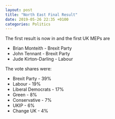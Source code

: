 ```yaml
---
layout: post
title: "North East Final Result"
date: 2019-05-26 22:35 +0100
categories: Politics
---
```


The first result is now in and the first UK MEPs are

*   Brian Monteith - Brexit Party
*   John Tennant - Brexit Party
*   Jude Kirton-Darling - Labour

The vote shares were:

*   Brexit Party - 39%
*   Labour - 19%
*   Liberal Democrats - 17%
*   Green - 8%
*   Conservative - 7%
*   UKIP - 6%
*   Change UK - 4%
